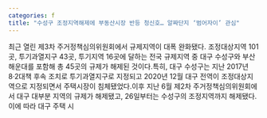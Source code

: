 ```yaml
---
categories: f
title: "수성구 조정지역해제에 부동산시장 반등 청신호… 알짜단지 ‘범어자이’ 관심"
---
```

최근 열린 제3차 주거정책심의위원회에서 규제지역이 대폭 완화됐다. 조정대상지역 101곳, 투기과열지구 43곳, 투기지역 16곳에 달하는 전국 규제지역 중 대구 수성구와 부산 해운대를 포함해 총 45곳의 규제가 해제된 것이다.특히, 대구 수성구는 지난 2017년 8·2대책 후속 조치로 투기과열지구로 지정되고 2020년 12월 대구 전역이 조정대상지역으로 지정되면서 주택시장이 침체됐었다.이후 지난 6월 제2차 주거정책심의위원회에서 대구 대부분 지역의 규제가 해제됐고, 26일부터는 수성구의 조정지역까지 해제됐다. 이에 따라 대구 주택 시
